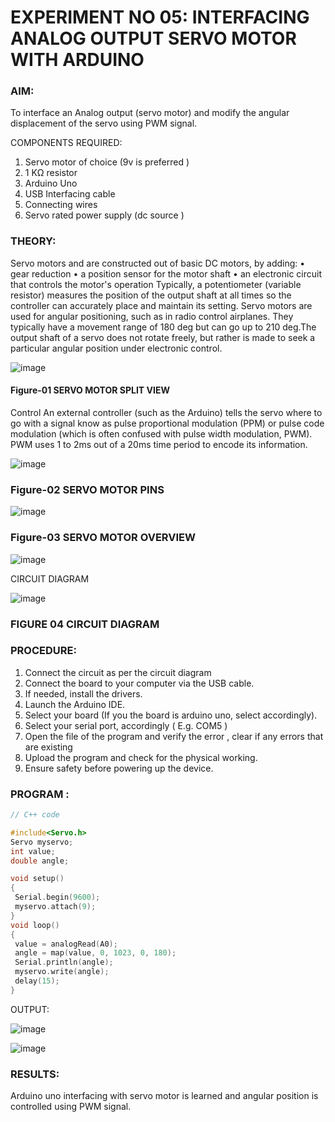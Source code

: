 # EXPERIMENT NO 05: INTERFACING ANALOG OUTPUT SERVO MOTOR WITH ARDUINO

### AIM:
To interface an Analog output (servo motor) and modify the angular displacement of the servo using PWM signal.

COMPONENTS REQUIRED:
1.	Servo motor of choice (9v is preferred )
2.	1 KΩ resistor 
3.	Arduino Uno 
4.	USB Interfacing cable 
5.	Connecting wires 
6.	Servo rated power supply (dc source )


### THEORY:
Servo motors and are constructed out of basic DC motors, by adding:
•	 gear reduction
•	 a position sensor for the motor shaft
•	 an electronic circuit that controls the motor's operation
Typically, a potentiometer (variable resistor) measures the position of the output shaft at all times so the controller can accurately place and maintain its setting.
Servo motors are used for angular positioning, such as in radio control airplanes.  They typically have a movement range of 180 deg but can go up to 210 deg.The output shaft of a servo does not rotate freely, but rather is made to seek a particular angular position under electronic control. 


![image](https://user-images.githubusercontent.com/36288975/163544439-1f477927-fcd4-42f0-9ce4-c863fdbf1210.png)



#### Figure-01 SERVO MOTOR SPLIT VIEW 
Control 
An external controller (such as the Arduino) tells the servo where to go with a signal know as pulse proportional modulation (PPM) or pulse code modulation (which is often confused with pulse width modulation, PWM). PWM uses 1 to 2ms out of a 20ms time period to encode its information.
 
 
 ![image](https://user-images.githubusercontent.com/36288975/163544482-3027136f-7135-4f3d-a23f-8dc2fe04194d.png)

### Figure-02 SERVO MOTOR PINS

 ![image](https://user-images.githubusercontent.com/36288975/163544513-ca497421-e6ba-4f91-871f-5cfba77f22a8.png)


### Figure-03 SERVO MOTOR OVERVIEW 

 
![image](https://user-images.githubusercontent.com/75413726/203466600-3e4c187a-ce0e-461f-9779-54d7d66a6c89.png)

CIRCUIT DIAGRAM
 
 
 ![image](https://user-images.githubusercontent.com/36288975/163544618-6eb8a7b5-7f1a-428a-8d9f-fd899b145efb.png)

### FIGURE 04 CIRCUIT DIAGRAM

### PROCEDURE:
1.	Connect the circuit as per the circuit diagram 
2.	Connect the board to your computer via the USB cable.
3.	If needed, install the drivers.
4.	Launch the Arduino IDE.
5.	Select your board (If you the board is arduino uno, select accordingly).
6.	Select your serial port, accordingly ( E.g. COM5 )
7.	Open the file of the program  and verify the error , clear if any errors that are existing 
8.	Upload the program and check for the physical working. 
9.	Ensure safety before powering up the device.


### PROGRAM :
 ```c
// C++ code

#include<Servo.h>
Servo myservo;
int value;
double angle;

void setup()
{
  Serial.begin(9600);
  myservo.attach(9);
}
void loop()
{
  value = analogRead(A0);
  angle = map(value, 0, 1023, 0, 180);
  Serial.println(angle);
  myservo.write(angle);
  delay(15);
}

```

OUTPUT:

![image](https://user-images.githubusercontent.com/75413726/203466740-e22fb77e-6749-4c9a-a0fd-142f32ace746.png)

![image](https://user-images.githubusercontent.com/75413726/203466887-14aeef88-fb74-4c8e-a435-65d4dc73ab33.png)





### RESULTS: 
Arduino uno interfacing with servo motor is learned and angular position is controlled using PWM signal.
